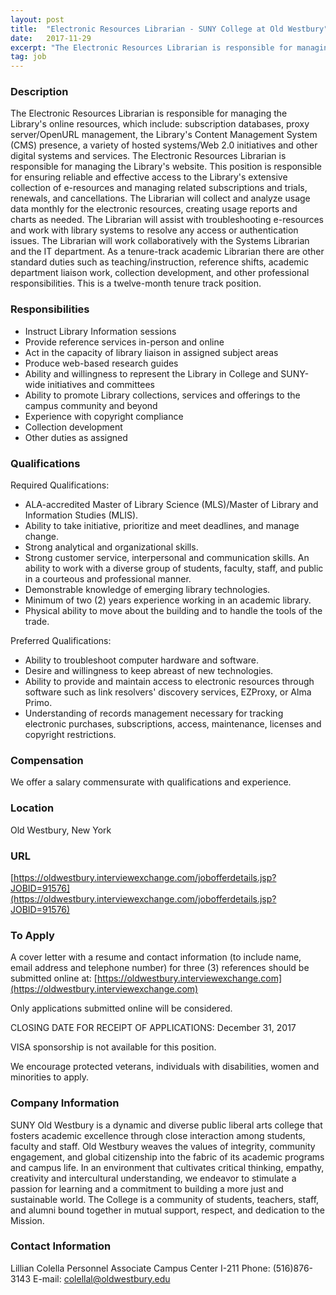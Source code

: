 ```yaml
---
layout: post
title:  "Electronic Resources Librarian - SUNY College at Old Westbury"
date:   2017-11-29
excerpt: "The Electronic Resources Librarian is responsible for managing the Library's online resources, which include: subscription databases, proxy server/OpenURL management, the Library's Content Management System (CMS) presence, a variety of hosted systems/Web 2.0 initiatives and other digital systems and services. The Electronic Resources Librarian is responsible for managing the Library's website...."
tag: job
---
```


### Description   

The Electronic Resources Librarian is responsible for managing the Library's online resources, which include: subscription databases, proxy server/OpenURL management, the Library's Content Management System (CMS) presence, a variety of hosted systems/Web 2.0 initiatives and other digital systems and services.  The Electronic Resources Librarian is responsible for managing the Library's website.  This position is responsible for ensuring reliable and effective access to the Library's extensive collection of e-resources and managing related subscriptions and trials, renewals, and cancellations.  The Librarian will collect and analyze usage data monthly for the electronic resources, creating usage reports and charts as needed.  The Librarian will assist with troubleshooting e-resources and work with library systems to resolve any access or authentication issues.  The Librarian will work collaboratively with the Systems Librarian and the IT department.  As a tenure-track academic Librarian there are other standard duties such as teaching/instruction, reference shifts, academic department liaison work, collection development, and other professional responsibilities.  This is a twelve-month tenure track position.



### Responsibilities   

  *   Instruct Library Information sessions
  *   Provide reference services in-person and online
  *   Act in the capacity of library liaison in assigned subject areas
  *   Produce web-based research guides
  *   Ability and willingness to represent the Library in College and SUNY-wide initiatives and committees
  *   Ability to promote Library collections, services and offerings to the campus community and beyond
  *   Experience with copyright compliance
  *   Collection development
  *   Other duties as assigned


### Qualifications   

Required Qualifications:

  *   ALA-accredited Master of Library Science (MLS)/Master of Library and Information Studies (MLIS).
  *   Ability to take initiative, prioritize and meet deadlines, and manage change.
  *   Strong analytical and organizational skills.
  *   Strong customer service, interpersonal and communication skills.  An ability to work with a diverse group of students, faculty, staff, and public in a courteous and professional manner.
  *   Demonstrable knowledge of emerging library technologies.
  *   Minimum of two (2) years experience working in an academic library.
  *   Physical ability to move about the building and to handle the tools of the trade.

Preferred Qualifications:

  *   Ability to troubleshoot computer hardware and software.
  *   Desire and willingness to keep abreast of new technologies.
  *   Ability to provide and maintain access to electronic resources through software such as link resolvers' discovery services, EZProxy, or Alma Primo.
  *   Understanding of records management necessary for tracking electronic purchases, subscriptions, access, maintenance, licenses and copyright restrictions.


### Compensation   

We offer a salary commensurate with qualifications and experience.


### Location   

Old Westbury, New York


### URL   

[https://oldwestbury.interviewexchange.com/jobofferdetails.jsp?JOBID=91576](https://oldwestbury.interviewexchange.com/jobofferdetails.jsp?JOBID=91576)

### To Apply   

A cover letter with a resume and contact information (to include name, email address and telephone number) for three (3) references should be submitted online at:  [https://oldwestbury.interviewexchange.com](https://oldwestbury.interviewexchange.com)

Only applications submitted online will be considered.

CLOSING DATE FOR RECEIPT OF APPLICATIONS: December 31, 2017

VISA sponsorship is not available for this position.

We encourage protected veterans, individuals with disabilities, women and minorities to apply.


### Company Information   

SUNY Old Westbury is a dynamic and diverse public liberal arts college that fosters academic excellence through close interaction among students, faculty and staff. Old Westbury weaves the values of integrity, community engagement, and global citizenship into the fabric of its academic programs and campus life. In an environment that cultivates critical thinking, empathy, creativity and intercultural understanding, we endeavor to stimulate a passion for learning and a commitment to building a more just and sustainable world. The College is a community of students, teachers, staff, and alumni bound together in mutual support, respect, and dedication to the Mission.


### Contact Information   

Lillian Colella
Personnel Associate
Campus Center
I-211
Phone: (516)876-3143
E-mail: colellal@oldwestbury.edu

